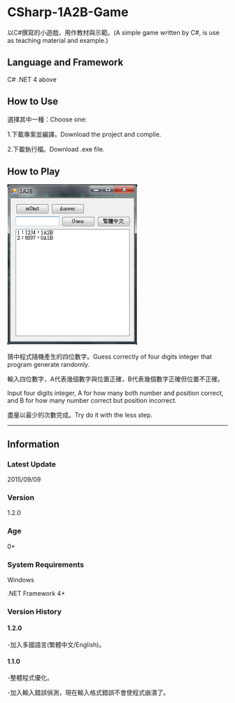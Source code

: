 # CSharp-1A2B-Game
以C#撰寫的小遊戲，用作教材與示範。(A simple game written by C#, is use as teaching material and example.)

## Language and Framework
C# .NET 4 above

## How to Use
選擇其中一種：Choose one:

1.下載專案並編譯。Download the project and complie.

2.下載執行檔。Download .exe file.

## How to Play
![alt tag](https://github.com/ryans610/CSharp-1A2B-Game/blob/master/assets/1A2B.png)

猜中程式隨機產生的四位數字。Guess correctly of four digits integer that program generate randomly.

輸入四位數字，A代表幾個數字與位置正確，B代表幾個數字正確但位置不正確。

Input four digits integer, A for how many both number and position correct, and B for how many number correct but position incorrect.

盡量以最少的次數完成。Try do it with the less step.

***
## Information
### Latest Update
2015/09/09

### Version
1.2.0

### Age
0+

### System Requirements
Windows

.NET Framework 4+

### Version History
#### 1.2.0
-加入多國語言(繁體中文/English)。

#### 1.1.0
-整體程式優化。

-加入輸入錯誤偵測，現在輸入格式錯誤不會使程式崩潰了。
